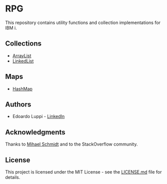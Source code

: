 # RPG
This repository contains utility functions and collection implementations for IBM i.

## Collections
* [ArrayList](QRPGLESRC/ARRAYLIST.RPGLE)
* [LinkedList](QRPGLESRC/LINKEDLIST.RPGLE)

## Maps
* [HashMap](QRPGLESRC/HASHMAP.RPGLE)

## Authors
* Edoardo Luppi - [LinkedIn](https://www.linkedin.com/in/lppedd/)

## Acknowledgments
Thanks to [Mihael Schmidt](https://github.com/OSSILE) and to the StackOverflow community.

## License
This project is licensed under the MIT License - see the [LICENSE.md](LICENSE.md) file for details.
